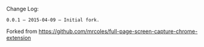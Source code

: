 Change Log:

```
0.0.1 — 2015-04-09 — Initial fork.
```

Forked from https://github.com/mrcoles/full-page-screen-capture-chrome-extension
